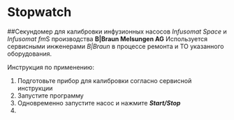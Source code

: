 # Stopwatch

##Секундомер для калибровки инфузионных насосов *Infusomat Space* и *Infusomat fm*S производства **B|Braun Melsungen AG**
Используется сервисными инженерами *B|Braun* в процессе ремонта и ТО указанного оборудования. 

Инструкция по применению:

1. Подготовьте прибор для калибровки согласно сервисной инструкции
2. Запустите программу
3. Одновременно запустите насос и нажмите ***Start/Stop***
4. 

